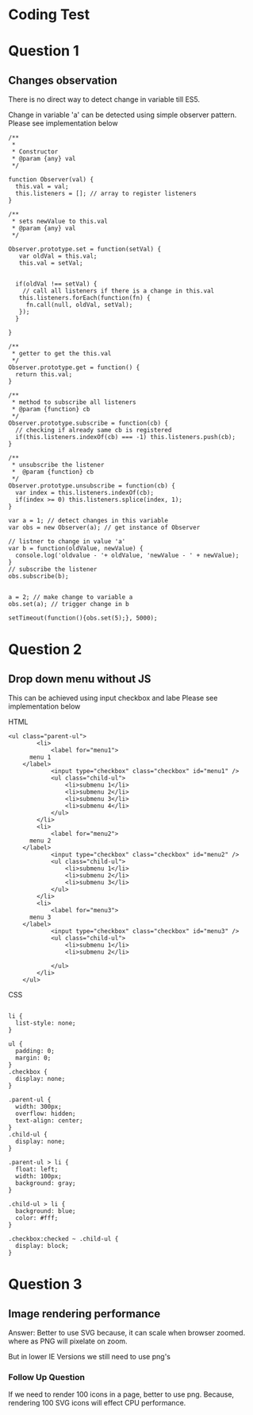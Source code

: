 # Coding Test

# Question 1
## Changes observation

There is no direct way to detect change in variable till ES5. 

Change in variable 'a' can be detected using simple observer pattern.
Please see implementation below


```
/**
 * 
 * Constructor 
 * @param {any} val 
 */

function Observer(val) {
  this.val = val;
  this.listeners = []; // array to register listeners
}

/**
 * sets newValue to this.val
 * @param {any} val 
 */

Observer.prototype.set = function(setVal) {
   var oldVal = this.val;
   this.val = setVal;
   

  if(oldVal !== setVal) {
    // call all listeners if there is a change in this.val
   this.listeners.forEach(function(fn) {
     fn.call(null, oldVal, setVal);
   });
  }
  
}

/**
 * getter to get the this.val
 */
Observer.prototype.get = function() {
  return this.val;
}

/**
 * method to subscribe all listeners
 * @param {function} cb
 */
Observer.prototype.subscribe = function(cb) {
  // checking if already same cb is registered
  if(this.listeners.indexOf(cb) === -1) this.listeners.push(cb);
}

/**
 * unsubscribe the listener
 *  @param {function} cb
 */
Observer.prototype.unsubscribe = function(cb) {
  var index = this.listeners.indexOf(cb);
  if(index >= 0) this.listeners.splice(index, 1);
}

var a = 1; // detect changes in this variable
var obs = new Observer(a); // get instance of Observer

// listner to change in value 'a'
var b = function(oldValue, newValue) {
  console.log('oldvalue - '+ oldValue, 'newValue - ' + newValue);
}
// subscribe the listener
obs.subscribe(b);


a = 2; // make change to variable a
obs.set(a); // trigger change in b

setTimeout(function(){obs.set(5);}, 5000);
```



# Question 2

## Drop down menu without JS

This can be achieved using input checkbox and labe
Please see implementation below

HTML
```
<ul class="parent-ul">
        <li>
            <label for="menu1">
      menu 1
    </label>
            <input type="checkbox" class="checkbox" id="menu1" />
            <ul class="child-ul">
                <li>submenu 1</li>
                <li>submenu 2</li>
                <li>submenu 3</li>
                <li>submenu 4</li>
            </ul>
        </li>
        <li>
            <label for="menu2">
      menu 2
    </label>
            <input type="checkbox" class="checkbox" id="menu2" />
            <ul class="child-ul">
                <li>submenu 1</li>
                <li>submenu 2</li>
                <li>submenu 3</li>
            </ul>
        </li>
        <li>
            <label for="menu3">
      menu 3
    </label>
            <input type="checkbox" class="checkbox" id="menu3" />
            <ul class="child-ul">
                <li>submenu 1</li>
                <li>submenu 2</li>

            </ul>
        </li>
    </ul>
```

CSS

```

li {
  list-style: none;
}

ul {
  padding: 0;
  margin: 0;
}
.checkbox {
  display: none;
}

.parent-ul {
  width: 300px;
  overflow: hidden;
  text-align: center;
}
.child-ul {
  display: none;
}

.parent-ul > li {
  float: left;
  width: 100px;
  background: gray;
}

.child-ul > li {
  background: blue;
  color: #fff;
}

.checkbox:checked ~ .child-ul {
  display: block;
}

```

# Question 3

## Image rendering performance

Answer:
Better to use SVG because, it can scale when browser zoomed.
where as PNG will pixelate on zoom.

But in lower IE Versions we still need to use png's

### Follow Up Question

If we need to render 100 icons in a page, better to use png. Because, rendering 100 SVG icons will effect CPU performance.



